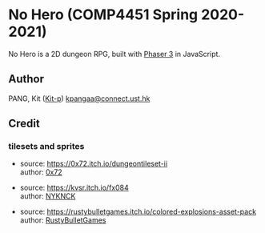 # No Hero (COMP4451 Spring 2020-2021)

No Hero is a 2D dungeon RPG, built with [Phaser 3](https://phaser.io/) in JavaScript.

## Author

PANG, Kit ([Kit-p](https://github.com/Kit-p)) <kpangaa@connect.ust.hk>

## Credit

### tilesets and sprites

-   source: <https://0x72.itch.io/dungeontileset-ii>  
    author: [0x72](https://0x72.itch.io/)

-   source: <https://kvsr.itch.io/fx084>  
    author: [NYKNCK](https://kvsr.itch.io/)

-   source: <https://rustybulletgames.itch.io/colored-explosions-asset-pack>  
    author: [RustyBulletGames](https://rustybulletgames.itch.io/)
